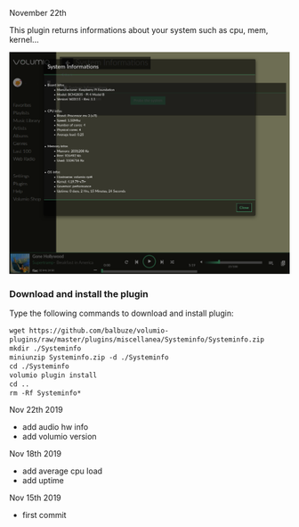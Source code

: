 November 22th

This plugin returns informations about your system such as cpu, mem, kernel...



![Alt text](Systeminfos.png?raw=true "Systeminfos window")


###  Download and install the plugin

Type the following commands to download and install plugin:

```
wget https://github.com/balbuze/volumio-plugins/raw/master/plugins/miscellanea/Systeminfo/Systeminfo.zip
mkdir ./Systeminfo
miniunzip Systeminfo.zip -d ./Systeminfo
cd ./Systeminfo
volumio plugin install
cd ..
rm -Rf Systeminfo*
```
Nov 22th 2019

- add audio hw info
- add volumio version

Nov 18th 2019

- add average cpu load
- add uptime

Nov 15th 2019

- first commit
